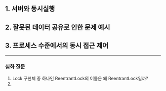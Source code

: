 ## 1. 서버와 동시실행


## 2. 잘못된 데이터 공유로 인한 문제 예시


## 3. 프로세스 수준에서의 동시 접근 제어


---
### 심화 질문

1. Lock 구현체 중 하나인 ReentrantLock의 이름은 왜 ReentrantLock일까?
2. 